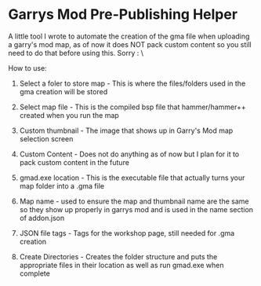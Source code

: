 # Garrys Mod Pre-Publishing Helper

A little tool I wrote to automate the creation of the gma file when uploading a garry's mod map, as of now it does NOT pack custom content so you still need to do that before using this. Sorry : \

How to use:

1. Select a foler to store map - This is where the files/folders used in the gma creation will be stored

2. Select map file - This is the compiled bsp file that hammer/hammer++ created when you run the map

3. Custom thumbnail - The image that shows up in Garry's Mod map selection screen

4. Custom Content - Does not do anything as of now but I plan for it to pack custom content in the future

5. gmad.exe location - This is the executable file that actually turns your map folder into a .gma file

6. Map name - used to ensure the map and thumbnail name are the same so they show up properly in garrys mod and is used in the name section of addon.json

7. JSON file tags - Tags for the workshop page, still needed for .gma creation 

8. Create Directories - Creates the folder structure and puts the appropriate files in their location as well as run gmad.exe when complete
